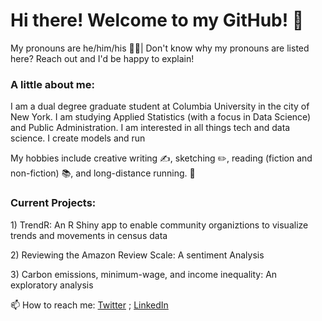 <H1> Hi there! Welcome to my GitHub! 👋 </H1>
<body>
  <p> My pronouns are he/him/his 🧍‍♂| Don't know why my pronouns are listed here? Reach out and I'd be happy to explain! </p>
<H3>A little about me: </H3>
<p>I am a dual degree graduate student at Columbia University in the city of New York. I am studying Applied Statistics (with a focus in Data Science) and Public Administration. I am interested in all things tech and data science. I create models and run 
</p>
<p> My hobbies include creative writing ✍️, sketching ✏️, reading (fiction and non-fiction) 📚, and long-distance running. 🏃 </p>
  <H3> Current Projects:</H3>
 <p> 
   1) TrendR: An R Shiny app to enable community organiztions to visualize trends and movements in census data </p>
  <p> 2) Reviewing the Amazon Review Scale: A sentiment Analysis </p>
 <p>  3) Carbon emissions, minimum-wage, and income inequality: An exploratory analysis </p>
  
  <h10> 📫 How to reach me: [Twitter](https://twitter.com/ShreyKo97) ; [LinkedIn](https://www.linkedin.com/in/shreyans-kothari/)
<!--
**shreyansko/shreyansko** is a ✨ _special_ ✨ repository because its `README.md` (this file) appears on your GitHub profile.

Here are some ideas to get you started:

- 🔭 I’m currently working on ...
- 🌱 I’m currently learning ...
- 👯 I’m looking to collaborate on ...
- 🤔 I’m looking for help with ...
- 💬 Ask me about ...
- 📫 How to reach me: ...
- 😄 Pronouns: ...
- ⚡ Fun fact: ...
-->
